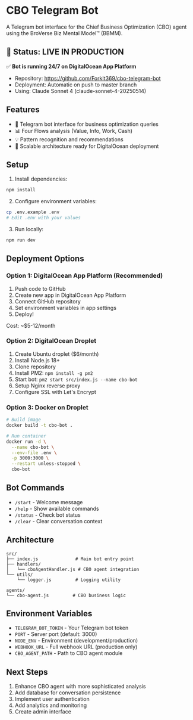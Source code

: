 # CBO Telegram Bot

A Telegram bot interface for the Chief Business Optimization (CBO) agent using the BroVerse Biz Mental Model™ (BBMM).

## 🚀 Status: LIVE IN PRODUCTION

✅ **Bot is running 24/7 on DigitalOcean App Platform**
- Repository: https://github.com/ForkIt369/cbo-telegram-bot
- Deployment: Automatic on push to master branch
- Using: Claude Sonnet 4 (claude-sonnet-4-20250514)

## Features

- 🤖 Telegram bot interface for business optimization queries
- 📊 Four Flows analysis (Value, Info, Work, Cash)
- 💡 Pattern recognition and recommendations
- 🚀 Scalable architecture ready for DigitalOcean deployment

## Setup

1. Install dependencies:
```bash
npm install
```

2. Configure environment variables:
```bash
cp .env.example .env
# Edit .env with your values
```

3. Run locally:
```bash
npm run dev
```

## Deployment Options

### Option 1: DigitalOcean App Platform (Recommended)

1. Push code to GitHub
2. Create new app in DigitalOcean App Platform
3. Connect GitHub repository
4. Set environment variables in app settings
5. Deploy!

Cost: ~$5-12/month

### Option 2: DigitalOcean Droplet

1. Create Ubuntu droplet ($6/month)
2. Install Node.js 18+
3. Clone repository
4. Install PM2: `npm install -g pm2`
5. Start bot: `pm2 start src/index.js --name cbo-bot`
6. Setup Nginx reverse proxy
7. Configure SSL with Let's Encrypt

### Option 3: Docker on Droplet

```bash
# Build image
docker build -t cbo-bot .

# Run container
docker run -d \
  --name cbo-bot \
  --env-file .env \
  -p 3000:3000 \
  --restart unless-stopped \
  cbo-bot
```

## Bot Commands

- `/start` - Welcome message
- `/help` - Show available commands
- `/status` - Check bot status
- `/clear` - Clear conversation context

## Architecture

```
src/
├── index.js              # Main bot entry point
├── handlers/
│   └── cboAgentHandler.js # CBO agent integration
└── utils/
    └── logger.js         # Logging utility

agents/
└── cbo-agent.js         # CBO business logic
```

## Environment Variables

- `TELEGRAM_BOT_TOKEN` - Your Telegram bot token
- `PORT` - Server port (default: 3000)
- `NODE_ENV` - Environment (development/production)
- `WEBHOOK_URL` - Full webhook URL (production only)
- `CBO_AGENT_PATH` - Path to CBO agent module

## Next Steps

1. Enhance CBO agent with more sophisticated analysis
2. Add database for conversation persistence
3. Implement user authentication
4. Add analytics and monitoring
5. Create admin interface